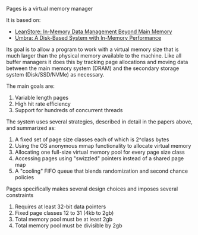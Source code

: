 Pages is a virtual memory manager

It is based on:

* [LeanStore: In-Memory Data Management Beyond Main Memory](https://db.in.tum.de/~leis/papers/leanstore.pdf)
* [Umbra: A Disk-Based System with In-Memory Performance](http://cidrdb.org/cidr2020/papers/p29-neumann-cidr20.pdf)

Its goal is to allow a program to work with a virtual memory size that is much larger than the physical memory available
to the machine. Like all buffer managers it does this by tracking page allocations and moving data between the main memory
system (DRAM) and the secondary storage system (Disk/SSD/NVMe) as necessary.

The main goals are:

1. Variable length pages
2. High hit rate efficiency
3. Support for hundreds of concurrent threads

The system uses several strategies, described in detail in the papers above, and summarized as:

1. A fixed set of page size classes each of which is 2^class bytes
2. Using the OS anonymous mmap functionality to allocate virtual memory
3. Allocating one full-size virtual memory pool for every page size class
4. Accessing pages using "swizzled" pointers instead of a shared page map
5. A "cooling" FIFO queue that blends randomization and second chance policies

Pages specifically makes several design choices and imposes several constraints

1. Requires at least 32-bit data pointers
2. Fixed page classes 12 to 31 (4kb to 2gb)
3. Total memory pool must be at least 2gb
4. Total memory pool must be divisible by 2gb
